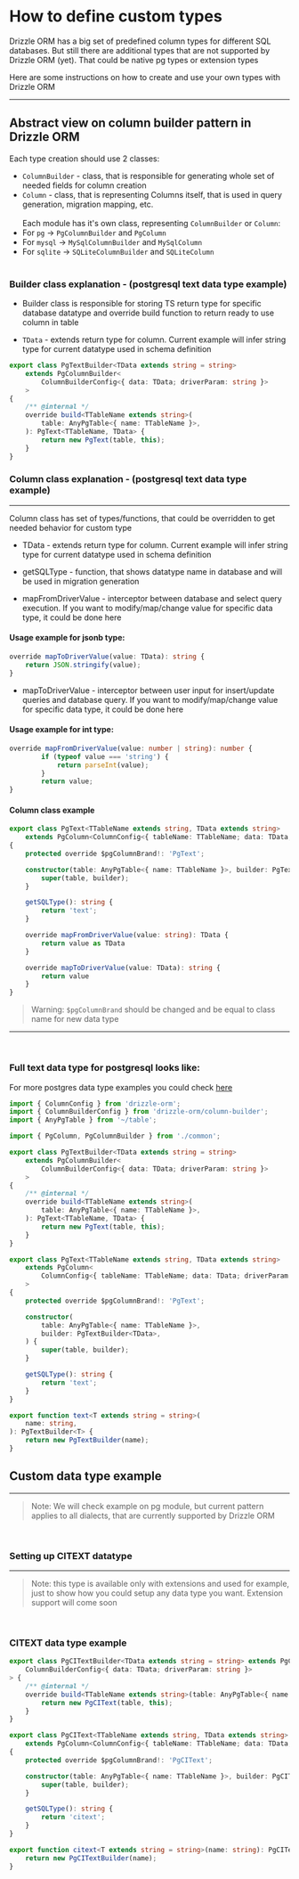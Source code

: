 # How to define custom types

Drizzle ORM has a big set of predefined column types for different SQL databases. But still there are additional types that are not supported by Drizzle ORM (yet). That could be native pg types or extension types
</br>

Here are some instructions on how to create and use your own types with Drizzle ORM

---

## Abstract view on column builder pattern in Drizzle ORM

Each type creation should use 2 classes:

- `ColumnBuilder` - class, that is responsible for generating whole set of needed fields for column creation
- `Column` - class, that is representing Columns itself, that is used in query generation, migration mapping, etc.
  </br>
  </br>
  Each module has it's own class, representing `ColumnBuilder` or `Column`:
- For `pg` -> `PgColumnBuilder` and `PgColumn`
- For `mysql` -> `MySqlColumnBuilder` and `MySqlColumn`
- For `sqlite` -> `SQLiteColumnBuilder` and `SQLiteColumn`
  </br>
  </br>

### Builder class explanation - (postgresql text data type example)

- Builder class is responsible for storing TS return type for specific database datatype and override build function to return ready to use column in table

- `TData` - extends return type for column. Current example will infer string type for current datatype used in schema definition
```typescript
export class PgTextBuilder<TData extends string = string>
	extends PgColumnBuilder<
		ColumnBuilderConfig<{ data: TData; driverParam: string }>
	>
{
	/** @internal */
	override build<TTableName extends string>(
		table: AnyPgTable<{ name: TTableName }>,
	): PgText<TTableName, TData> {
		return new PgText(table, this);
	}
}
```

### Column class explanation - (postgresql text data type example)
---
Column class has set of types/functions, that could be overridden to get needed behavior for custom type

- TData - extends return type for column. Current example will infer string type for current datatype used in schema definition

- getSQLType - function, that shows datatype name in database and will be used in migration generation 

- mapFromDriverValue - interceptor between database and select query execution. If you want to modify/map/change value for specific data type, it could be done here

#### Usage example for jsonb type:
```typescript
override mapToDriverValue(value: TData): string {
	return JSON.stringify(value);
}
```

- mapToDriverValue - interceptor between user input for insert/update queries and database query. If you want to modify/map/change value for specific data type, it could be done here

#### Usage example for int type:
```typescript
override mapFromDriverValue(value: number | string): number {
		if (typeof value === 'string') {
			return parseInt(value);
		}
		return value;
}
```

#### Column class example
```typescript
export class PgText<TTableName extends string, TData extends string>
	extends PgColumn<ColumnConfig<{ tableName: TTableName; data: TData; driverParam: string }>>
{
	protected override $pgColumnBrand!: 'PgText';

	constructor(table: AnyPgTable<{ name: TTableName }>, builder: PgTextBuilder<TData>) {
		super(table, builder);
	}

	getSQLType(): string {
		return 'text';
	}

	override mapFromDriverValue(value: string): TData {
		return value as TData
	}

	override mapToDriverValue(value: TData): string {
		return value
	}
}
```

>Warning: `$pgColumnBrand` should be changed and be equal to class name for new data type
---

</br>

### Full text data type for postgresql looks like:

For more postgres data type examples you could check [here](https://github.com/drizzle-team/drizzle-orm/tree/main/drizzle-orm-pg/src/columns)

```typescript
import { ColumnConfig } from 'drizzle-orm';
import { ColumnBuilderConfig } from 'drizzle-orm/column-builder';
import { AnyPgTable } from '~/table';

import { PgColumn, PgColumnBuilder } from './common';

export class PgTextBuilder<TData extends string = string>
	extends PgColumnBuilder<
		ColumnBuilderConfig<{ data: TData; driverParam: string }>
	>
{
	/** @internal */
	override build<TTableName extends string>(
		table: AnyPgTable<{ name: TTableName }>,
	): PgText<TTableName, TData> {
		return new PgText(table, this);
	}
}

export class PgText<TTableName extends string, TData extends string>
	extends PgColumn<
		ColumnConfig<{ tableName: TTableName; data: TData; driverParam: string }>
	>
{
	protected override $pgColumnBrand!: 'PgText';

	constructor(
		table: AnyPgTable<{ name: TTableName }>,
		builder: PgTextBuilder<TData>,
	) {
		super(table, builder);
	}

	getSQLType(): string {
		return 'text';
	}
}

export function text<T extends string = string>(
	name: string,
): PgTextBuilder<T> {
	return new PgTextBuilder(name);
}
```

## Custom data type example

---

> Note: We will check example on pg module, but current pattern applies to all dialects, that are currently supported by Drizzle ORM

</br>

### Setting up CITEXT datatype
---
>Note: this type is available only with extensions and used for example, just to show how you could setup any data type you want. Extension support will come soon 
</br>

### CITEXT data type example
```typescript
export class PgCITextBuilder<TData extends string = string> extends PgColumnBuilder<
	ColumnBuilderConfig<{ data: TData; driverParam: string }>
> {
	/** @internal */
	override build<TTableName extends string>(table: AnyPgTable<{ name: TTableName }>): PgCIText<TTableName, TData> {
		return new PgCIText(table, this);
	}
}

export class PgCIText<TTableName extends string, TData extends string>
	extends PgColumn<ColumnConfig<{ tableName: TTableName; data: TData; driverParam: string }>>
{
	protected override $pgColumnBrand!: 'PgCIText';

	constructor(table: AnyPgTable<{ name: TTableName }>, builder: PgCITextBuilder<TData>) {
		super(table, builder);
	}

	getSQLType(): string {
		return 'citext';
	}
}

export function citext<T extends string = string>(name: string): PgCITextBuilder<T> {
	return new PgCITextBuilder(name);
}
```